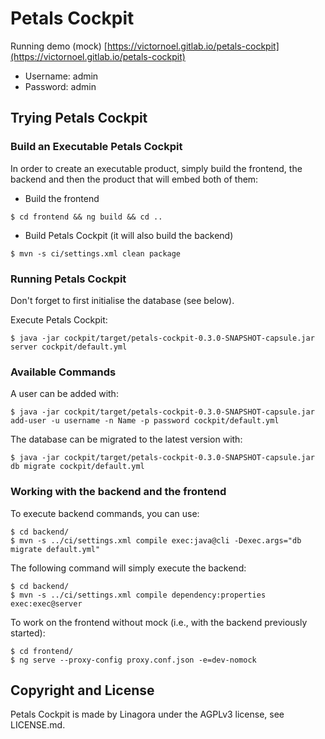 # Petals Cockpit
Running demo (mock) [https://victornoel.gitlab.io/petals-cockpit](https://victornoel.gitlab.io/petals-cockpit)
- Username: admin
- Password: admin

## Trying Petals Cockpit

### Build an Executable Petals Cockpit

In order to create an executable product, simply build the frontend, the backend and then the product that will embed both of them:

- Build the frontend
```
$ cd frontend && ng build && cd ..
```
- Build Petals Cockpit (it will also build the backend)
```
$ mvn -s ci/settings.xml clean package
```

### Running Petals Cockpit

Don't forget to first initialise the database (see below).

Execute Petals Cockpit:
```
$ java -jar cockpit/target/petals-cockpit-0.3.0-SNAPSHOT-capsule.jar server cockpit/default.yml
```

### Available Commands

A user can be added with:
```
$ java -jar cockpit/target/petals-cockpit-0.3.0-SNAPSHOT-capsule.jar add-user -u username -n Name -p password cockpit/default.yml
```

The database can be migrated to the latest version with:
```
$ java -jar cockpit/target/petals-cockpit-0.3.0-SNAPSHOT-capsule.jar db migrate cockpit/default.yml
```

### Working with the backend and the frontend

To execute backend commands, you can use:
```
$ cd backend/
$ mvn -s ../ci/settings.xml compile exec:java@cli -Dexec.args="db migrate default.yml"
```

The following command will simply execute the backend:
```
$ cd backend/
$ mvn -s ../ci/settings.xml compile dependency:properties exec:exec@server
```

To work on the frontend without mock (i.e., with the backend previously started):
```
$ cd frontend/
$ ng serve --proxy-config proxy.conf.json -e=dev-nomock
```

## Copyright and License

Petals Cockpit is made by Linagora under the AGPLv3 license, see LICENSE.md.
